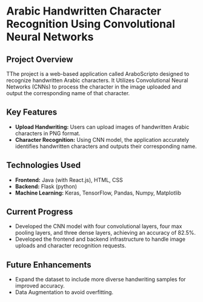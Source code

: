 # Arabic Handwritten Character Recognition Using Convolutional Neural Networks

## Project Overview
TThe project is a web-based application called AraboScripto designed to recognize handwritten Arabic characters. It Utilizes Convolutional Neural Networks (CNNs) to process the character in the image uploaded and output the corresponding name of that character.

## Key Features
- **Upload Handwriting:** Users can upload images of handwritten Arabic characters in PNG format.
- **Character Recognition:** Using CNN model, the application accurately identifies handwritten characters and outputs their corresponding name.

## Technologies Used
- **Frontend:** Java (with React.js), HTML, CSS
- **Backend:** Flask (python)
- **Machine Learning:** Keras, TensorFlow, Pandas, Numpy, Matplotlib

## Current Progress
- Developed the CNN model with four convolutional layers, four max pooling layers, and three dense layers, achieving an accuracy of 82.5%.
- Developed the frontend and backend infrastructure to handle image uploads and character recognition requests.

## Future Enhancements
- Expand the dataset to include more diverse handwriting samples for improved accuracy.
- Data Augmentation to avoid overfitting.
